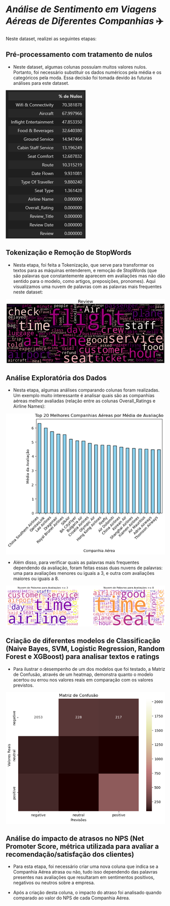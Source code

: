 # *Análise de Sentimento em Viagens Aéreas de Diferentes Companhias* ✈️

Neste dataset, realizei as seguintes etapas: 
## **Pré-processamento com tratamento de nulos**
* Neste dataset, algumas colunas possuíam muitos valores nulos. Portanto, foi necessário substituir os dados numéricos pela média e os categóricos pela moda. Essa decisão foi tomada devido às futuras análises para este dataset.

![alt text](nulos.png)

## **Tokenização e Remoção de StopWords**

* Nesta etapa, foi feita a Tokenização, que serve para transformar os textos para as máquinas entenderem, e remoção de StopWords (que são palavras que constantemente aparecem em avaliações mas não dão sentido para o modelo, como artigos, preposições, pronomes). Aqui visualizamos uma nuvem de palavras com as palavras mais frequentes neste dataset:

![alt text](review.png)

## **Análise Exploratória dos Dados**

* Nesta etapa, algumas análises comparando colunas foram realizadas. Um exemplo muito interessante é analisar quais são as companhias aéreas melhor avaliadas (relação entre as colunas Overall_Ratings e Airline Names):

![alt text](top20.png)

* Além disso, para verificar quais as palavras mais frequentes dependendo da avaliação, foram feitas essas duas nuvens de palavras: uma para avaliações menores ou iguais a 3, e outra com avaliações maiores ou iguais a 8.

![alt text](wordcloud.png)

## **Criação de diferentes modelos de Classificação (Naive Bayes, SVM, Logistic Regression, Random Forest e XGBoost) para analisar textos e ratings** 

* Para ilustrar o desempenho de um dos modelos que foi testado, a Matriz de Confusão, através de um heatmap, demonstra quanto o modelo acertou ou errou nos valores reais em comparação com os valores previstos.

![alt text](confusion.png)

## **Análise do impacto de atrasos no NPS (Net Promoter Score, métrica utilizada para avaliar a recomendação/satisfação dos clientes)**

* Para esta etapa, foi necessário criar uma nova coluna que indica se a Companhia Aérea atrasa ou não, tudo isso dependendo das palavras presentes nas avaliações que resultaram em sentimentos positivos, negativos ou neutros sobre a empresa. 

* Após a criação desta coluna, o impacto do atraso foi analisado quando comparado ao valor do NPS de cada Companhia Aérea. 
